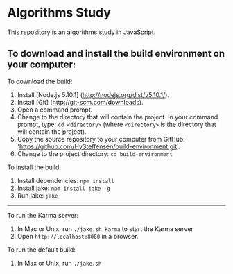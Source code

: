 Algorithms Study
================================

This repository is an algorithms study in JavaScript. 

To download and install the build environment on your computer:
---------------------------------------------------------------

To download the build:
1. Install [Node.js 5.10.1] (http://nodejs.org/dist/v5.10.1/).
2. Install [Git] (http://git-scm.com/downloads).
3. Open a command prompt.
4. Change to the directory that will contain the project. In your command prompt,
   type: `cd <directory>` (where `<directory>` is the directory that will contain
   the project).
5. Copy the source repository to your computer from GitHub:
   'https://github.com/HySteffensen/build-environment.git'.
6. Change to the project directory: `cd build-environment`

To install the build:
1. Install dependencies: `npm install`
2. Install jake: `npm install jake -g`
3. Run jake: `jake`

________________________________________________________________________________
To run the Karma server:
1. In Mac or Unix, run `./jake.sh karma` to start the Karma server
2. Open `http://localhost:8080` in a browser.

To run the default build:
1. In Max or Unix, run `./jake.sh`
